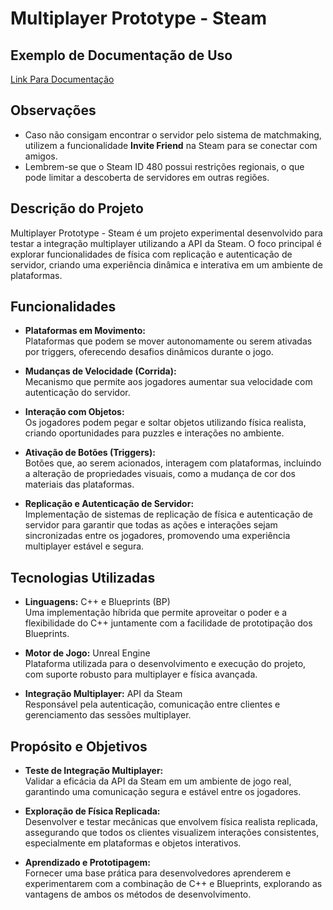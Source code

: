 # Multiplayer Prototype - Steam

## Exemplo de Documentação de Uso

[Link Para Documentação](https://www.notion.so/Multiplayer-Prototype-Exemplo-de-Documenta-o-de-Uso-1ceb9e574bc580cd8c6ed045744d10e5)

## Observações

- Caso não consigam encontrar o servidor pelo sistema de matchmaking, utilizem a funcionalidade **Invite Friend** na Steam para se conectar com amigos.
- Lembrem-se que o Steam ID 480 possui restrições regionais, o que pode limitar a descoberta de servidores em outras regiões.

## Descrição do Projeto

Multiplayer Prototype - Steam é um projeto experimental desenvolvido para testar a integração multiplayer utilizando a API da Steam. O foco principal é explorar funcionalidades de física com replicação e autenticação de servidor, criando uma experiência dinâmica e interativa em um ambiente de plataformas.

## Funcionalidades

- **Plataformas em Movimento:**  
  Plataformas que podem se mover autonomamente ou serem ativadas por triggers, oferecendo desafios dinâmicos durante o jogo.

- **Mudanças de Velocidade (Corrida):**  
  Mecanismo que permite aos jogadores aumentar sua velocidade com autenticação do servidor.

- **Interação com Objetos:**  
  Os jogadores podem pegar e soltar objetos utilizando física realista, criando oportunidades para puzzles e interações no ambiente.

- **Ativação de Botões (Triggers):**  
  Botões que, ao serem acionados, interagem com plataformas, incluindo a alteração de propriedades visuais, como a mudança de cor dos materiais das plataformas.

- **Replicação e Autenticação de Servidor:**  
  Implementação de sistemas de replicação de física e autenticação de servidor para garantir que todas as ações e interações sejam sincronizadas entre os jogadores, promovendo uma experiência multiplayer estável e segura.

## Tecnologias Utilizadas

- **Linguagens:** C++ e Blueprints (BP)  
  Uma implementação híbrida que permite aproveitar o poder e a flexibilidade do C++ juntamente com a facilidade de prototipação dos Blueprints.

- **Motor de Jogo:** Unreal Engine  
  Plataforma utilizada para o desenvolvimento e execução do projeto, com suporte robusto para multiplayer e física avançada.

- **Integração Multiplayer:** API da Steam  
  Responsável pela autenticação, comunicação entre clientes e gerenciamento das sessões multiplayer.

## Propósito e Objetivos

- **Teste de Integração Multiplayer:**  
  Validar a eficácia da API da Steam em um ambiente de jogo real, garantindo uma comunicação segura e estável entre os jogadores.

- **Exploração de Física Replicada:**  
  Desenvolver e testar mecânicas que envolvem física realista replicada, assegurando que todos os clientes visualizem interações consistentes, especialmente em plataformas e objetos interativos.

- **Aprendizado e Prototipagem:**  
  Fornecer uma base prática para desenvolvedores aprenderem e experimentarem com a combinação de C++ e Blueprints, explorando as vantagens de ambos os métodos de desenvolvimento.
